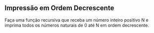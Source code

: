 ## Impressão em Ordem Decrescente

Faça uma função recursiva que receba um número inteiro positivo N e imprima
todos os números naturais de 0 até N em ordem decrescente.
